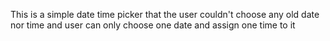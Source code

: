 This is a simple date time picker that the user couldn't choose any old date nor time
and user can only choose one date and assign one time to it
